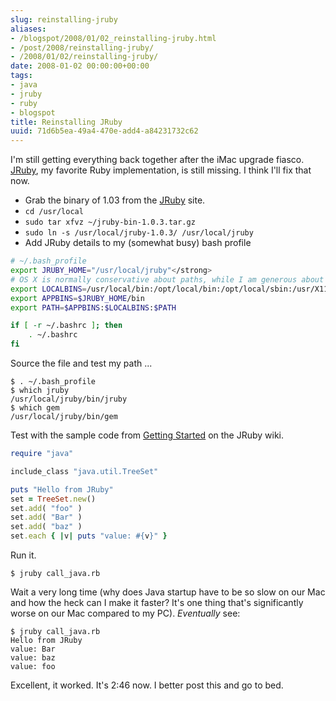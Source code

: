 ```yaml
---
slug: reinstalling-jruby
aliases:
- /blogspot/2008/01/02_reinstalling-jruby.html
- /post/2008/reinstalling-jruby/
- /2008/01/02/reinstalling-jruby/
date: 2008-01-02 00:00:00+00:00
tags:
- java
- jruby
- ruby
- blogspot
title: Reinstalling JRuby
uuid: 71d6b5ea-49a4-470e-add4-a84231732c62
---
```

[JRuby]: http://jruby.org
I'm still getting everything back together after the iMac upgrade fiasco. [JRuby][],
my favorite Ruby implementation, is still missing. I think I'll fix that now.
<!-- TEASER_END -->

 * Grab the binary of 1.03 from the [JRuby][] site.
 * `cd /usr/local`
 * `sudo tar xfvz ~/jruby-bin-1.0.3.tar.gz`
 * `sudo ln -s /usr/local/jruby-1.0.3/ /usr/local/jruby`
 * Add JRuby details to my (somewhat busy) bash profile

``` bash
# ~/.bash_profile
export JRUBY_HOME="/usr/local/jruby"</strong>
# OS X is normally conservative about paths, while I am generous about them.
export LOCALBINS=/usr/local/bin:/opt/local/bin:/opt/local/sbin:/usr/X11R6/bin
export APPBINS=$JRUBY_HOME/bin
export PATH=$APPBINS:$LOCALBINS:$PATH

if [ -r ~/.bashrc ]; then
    . ~/.bashrc
fi
```

Source the file and test my path ...

    $ . ~/.bash_profile
    $ which jruby
    /usr/local/jruby/bin/jruby
    $ which gem
    /usr/local/jruby/bin/gem

Test with the sample code from <a href="https://github.com/jruby/jruby/wiki/GettingStarted">Getting Started</a>
on the JRuby wiki.

``` ruby
require "java"

include_class "java.util.TreeSet"

puts "Hello from JRuby"
set = TreeSet.new()
set.add( "foo" )
set.add( "Bar" )
set.add( "baz" )
set.each { |v| puts "value: #{v}" }
```

Run it.

    $ jruby call_java.rb

Wait a very long time (why does Java startup have to be so slow on our Mac and how
the heck can I make it faster? It's one thing that's significantly worse on our Mac
compared to my PC). *Eventually* see:

    $ jruby call_java.rb
    Hello from JRuby
    value: Bar
    value: baz
    value: foo

Excellent, it worked. It's 2:46 now. I better post this and go to bed.